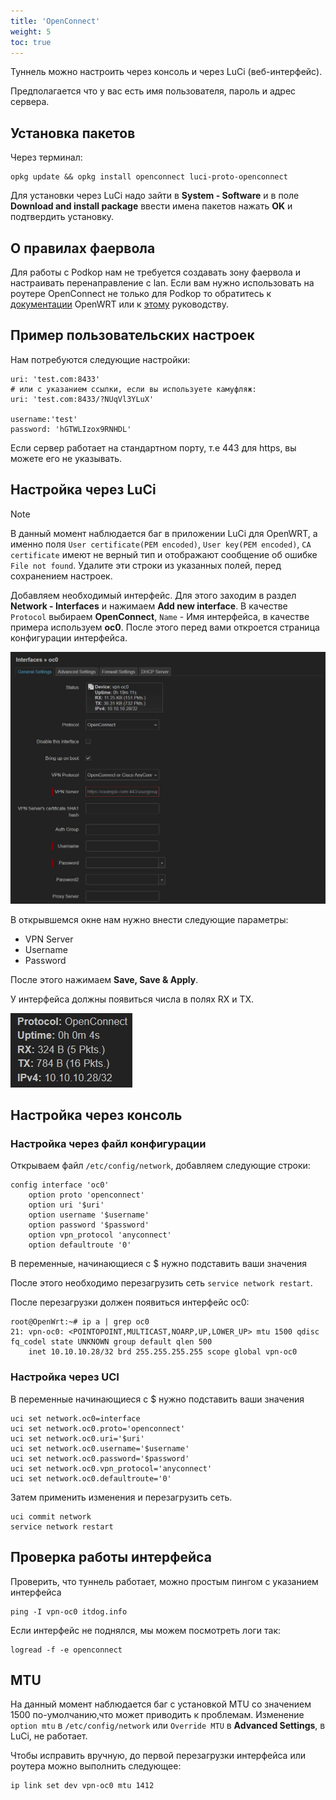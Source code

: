 ```yaml
---
title: 'OpenConnect'
weight: 5
toc: true
---
```


Туннель можно настроить через консоль и через LuCi (веб-интерфейс).

Предполагается что у вас есть имя пользователя, пароль и адрес сервера.

## Установка пакетов

Через терминал: 
```
opkg update && opkg install openconnect luci-proto-openconnect
```

Для установки через LuCi надо зайти в **System - Software** и в поле **Download and install package** ввести имена пакетов нажать **OK** и подтвердить установку.

## О правилах фаервола

Для работы с Podkop нам не требуется создавать зону фаервола и настраивать перенаправление с lan. 
Если вам нужно использовать на роутере OpenConnect не только для Podkop то обратитесь к [документации](https://openwrt.org/docs/guide-user/services/vpn/openconnect/client) OpenWRT или к [этому](https://itdog.info/nastrojka-klienta-openconnect-na-openwrt) руководству.

## Пример пользовательских настроек

Нам потребуются следующие настройки:

```
uri: 'test.com:8433'
# или с указанием ссылки, если вы используете камуфляж:
uri: 'test.com:8433/?NUqVl3YLuX'

username:'test'
password: 'hGTWLIzox9RNHDL'

```

Если сервер работает на стандартном порту, т.е 443 для https, вы можете его не указывать.

## Настройка через LuCi

> [!NOTE]
> В данный момент наблюдается баг в приложении LuCi для OpenWRT, а именно поля `User certificate(PEM encoded)`, `User key(PEM encoded)`, `CA certificate` имеют не верный тип и отображают сообщение об ошибке `File not found`. Удалите эти строки из указанных полей, перед сохранением настроек.

Добавляем необходимый интерфейс. Для этого заходим в раздел **Network - Interfaces** и нажимаем **Add new interface**. В качестве `Protocol` выбираем **OpenConnect**, `Name` - Имя интерфейса, в качестве примера используем **oc0**. После этого перед вами откроется страница конфигурации интерфейса. 

![oc_general](oc_general_settings.jpg)

В открывшемся окне нам нужно внести следующие параметры:

- VPN Server
- Username
- Password

После этого нажимаем **Save,  Save & Apply**.

У интерфейса должны появиться числа в полях RX и TX. 

![oc_status](oc_status.jpg)

## Настройка через консоль
### Настройка через файл конфигурации

Открываем файл `/etc/config/network`, добавляем следующие строки:
```
config interface 'oc0'
	option proto 'openconnect'
	option uri '$uri'
	option username '$username'
	option password '$password'
	option vpn_protocol 'anyconnect'
	option defaultroute '0'

```

В переменные, начинающиеся с $ нужно подставить ваши значения

После этого необходимо перезагрузить сеть `service network restart`.

После перезагрузки должен появиться интерфейс oc0:
```
root@OpenWrt:~# ip a | grep oc0
21: vpn-oc0: <POINTOPOINT,MULTICAST,NOARP,UP,LOWER_UP> mtu 1500 qdisc fq_codel state UNKNOWN group default qlen 500
    inet 10.10.10.28/32 brd 255.255.255.255 scope global vpn-oc0
```

### Настройка через UCI

В переменные начинающиеся с $ нужно подставить ваши значения
```
uci set network.oc0=interface
uci set network.oc0.proto='openconnect'
uci set network.oc0.uri='$uri'
uci set network.oc0.username='$username'
uci set network.oc0.password='$password'
uci set network.oc0.vpn_protocol='anyconnect'
uci set network.oc0.defaultroute='0'
```

Затем применить изменения и перезагрузить сеть.
```
uci commit network
service network restart
```


## Проверка работы интерфейса

Проверить, что туннель работает, можно простым пингом с указанием интерфейса

```
ping -I vpn-oc0 itdog.info
```

Если интерфейс не поднялся, мы можем посмотреть логи так:

```
logread -f -e openconnect
```


## MTU

На данный момент наблюдается баг с установкой MTU со значением 1500 по-умолчанию,что может приводить к проблемам. Изменение  `option mtu` в `/etc/config/network` или `Override MTU` в **Advanced Settings**, в LuCi, не работает.

Чтобы исправить вручную, до первой перезагрузки интерфейса или роутера можно выполнить следующее:
```
ip link set dev vpn-oc0 mtu 1412
```
